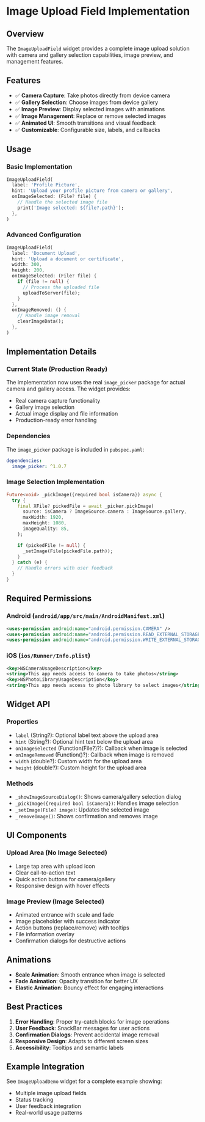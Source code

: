 # Image Upload Field Implementation

## Overview

The `ImageUploadField` widget provides a complete image upload solution with camera and gallery selection capabilities, image preview, and management features.

## Features

- ✅ **Camera Capture**: Take photos directly from device camera
- ✅ **Gallery Selection**: Choose images from device gallery
- ✅ **Image Preview**: Display selected images with animations
- ✅ **Image Management**: Replace or remove selected images
- ✅ **Animated UI**: Smooth transitions and visual feedback
- ✅ **Customizable**: Configurable size, labels, and callbacks

## Usage

### Basic Implementation

```dart
ImageUploadField(
  label: 'Profile Picture',
  hint: 'Upload your profile picture from camera or gallery',
  onImageSelected: (File? file) {
    // Handle the selected image file
    print('Image selected: ${file?.path}');
  },
)
```

### Advanced Configuration

```dart
ImageUploadField(
  label: 'Document Upload',
  hint: 'Upload a document or certificate',
  width: 300,
  height: 200,
  onImageSelected: (File? file) {
    if (file != null) {
      // Process the uploaded file
      uploadToServer(file);
    }
  },
  onImageRemoved: () {
    // Handle image removal
    clearImageData();
  },
)
```

## Implementation Details

### Current State (Production Ready)

The implementation now uses the real `image_picker` package for actual camera and gallery access. The widget provides:

- Real camera capture functionality
- Gallery image selection
- Actual image display and file information
- Production-ready error handling

### Dependencies

The `image_picker` package is included in `pubspec.yaml`:

```yaml
dependencies:
  image_picker: ^1.0.7
```

### Image Selection Implementation

```dart
Future<void> _pickImage({required bool isCamera}) async {
  try {
    final XFile? pickedFile = await _picker.pickImage(
      source: isCamera ? ImageSource.camera : ImageSource.gallery,
      maxWidth: 1920,
      maxHeight: 1080,
      imageQuality: 85,
    );

    if (pickedFile != null) {
      _setImage(File(pickedFile.path));
    }
  } catch (e) {
    // Handle errors with user feedback
  }
}
```

## Required Permissions

### Android (`android/app/src/main/AndroidManifest.xml`)

```xml
<uses-permission android:name="android.permission.CAMERA" />
<uses-permission android:name="android.permission.READ_EXTERNAL_STORAGE" />
<uses-permission android:name="android.permission.WRITE_EXTERNAL_STORAGE" />
```

### iOS (`ios/Runner/Info.plist`)

```xml
<key>NSCameraUsageDescription</key>
<string>This app needs access to camera to take photos</string>
<key>NSPhotoLibraryUsageDescription</key>
<string>This app needs access to photo library to select images</string>
```

## Widget API

### Properties

- `label` (String?): Optional label text above the upload area
- `hint` (String?): Optional hint text below the upload area
- `onImageSelected` (Function(File?)?): Callback when image is selected
- `onImageRemoved` (Function()?): Callback when image is removed
- `width` (double?): Custom width for the upload area
- `height` (double?): Custom height for the upload area

### Methods

- `_showImageSourceDialog()`: Shows camera/gallery selection dialog
- `_pickImage({required bool isCamera})`: Handles image selection
- `_setImage(File? image)`: Updates the selected image
- `_removeImage()`: Shows confirmation and removes image

## UI Components

### Upload Area (No Image Selected)

- Large tap area with upload icon
- Clear call-to-action text
- Quick action buttons for camera/gallery
- Responsive design with hover effects

### Image Preview (Image Selected)

- Animated entrance with scale and fade
- Image placeholder with success indicator
- Action buttons (replace/remove) with tooltips
- File information overlay
- Confirmation dialogs for destructive actions

## Animations

- **Scale Animation**: Smooth entrance when image is selected
- **Fade Animation**: Opacity transition for better UX
- **Elastic Animation**: Bouncy effect for engaging interactions

## Best Practices

1. **Error Handling**: Proper try-catch blocks for image operations
2. **User Feedback**: SnackBar messages for user actions
3. **Confirmation Dialogs**: Prevent accidental image removal
4. **Responsive Design**: Adapts to different screen sizes
5. **Accessibility**: Tooltips and semantic labels

## Example Integration

See `ImageUploadDemo` widget for a complete example showing:

- Multiple image upload fields
- Status tracking
- User feedback integration
- Real-world usage patterns
